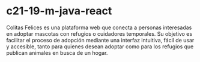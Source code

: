 # c21-19-m-java-react
Colitas Felices es una plataforma web que conecta a personas interesadas en adoptar mascotas con refugios o cuidadores temporales. Su objetivo es facilitar el proceso de adopción mediante una interfaz intuitiva, fácil de usar y accesible, tanto para quienes desean adoptar como para los refugios que publican animales en busca de un hogar.
